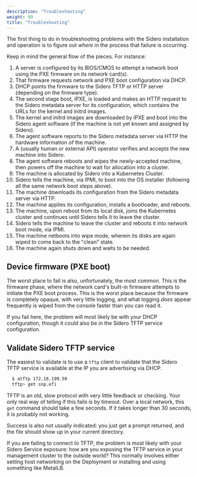 ```yaml
---
description: "Troubleshooting"
weight: 99
title: "Troubleshooting"
---
```


The first thing to do in troubleshooting problems with the Sidero installation
and operation is to figure out _where_ in the process that failure is occurring.

Keep in mind the general flow of the pieces.
For instance:

1. A server is configured by its BIOS/CMOS to attempt a network boot using the PXE firmware on
its network card(s).
1. That firmware requests network and PXE boot configuration via DHCP.
1. DHCP points the firmware to the Sidero TFTP or HTTP server (depending on the firmware type).
1. The second stage boot, iPXE, is loaded and makes an HTTP request to the
    Sidero metadata server for its configuration, which contains the URLs for
    the kernel and initrd images.
1. The kernel and initrd images are downloaded by iPXE and boot into the Sidero
    agent software (if the machine is not yet known and assigned by Sidero).
1. The agent software reports to the Sidero metadata server via HTTP the hardware information of the machine.
1. A (usually human or external API) operator verifies and accepts the new
    machine into Sidero.
1. The agent software reboots and wipes the newly-accepted machine, then powers
    off the machine to wait for allocation into a cluster.
1. The machine is allocated by Sidero into a Kubernetes Cluster.
1. Sidero tells the machine, via IPMI, to boot into the OS installer
     (following all the same network boot steps above).
1. The machine downloads its configuration from the Sidero metadata server via
     HTTP.
1. The machine applies its configuration, installs a bootloader, and reboots.
1. The machine, upon reboot from its local disk, joins the Kubernetes cluster
     and continues until Sidero tells it to leave the cluster.
1. Sidero tells the machine to leave the cluster and reboots it into network
     boot mode, via IPMI.
1. The machine netboots into wipe mode, wherein its disks are again wiped to
     come back to the "clean" state.
1. The machine again shuts down and waits to be needed.

## Device firmware (PXE boot)

The worst place to fail is also, unfortunately, the most common.
This is the firmware phase, where the network card's built-in firmware attempts
to initiate the PXE boot process.
This is the worst place because the firmware is completely opaque, with very
little logging, and what logging _does_ appear frequently is wiped from the
console faster than you can read it.

If you fail here, the problem will most likely be with your DHCP configuration,
though it _could_ also be in the Sidero TFTP service configuration.

## Validate Sidero TFTP service

The easiest to validate is to use a `tftp` client to validate that the Sidero
TFTP service is available at the IP you are advertising via DHCP.

```bash
  $ atftp 172.16.199.50
  tftp> get snp.efi
```

TFTP is an old, slow protocol with very little feedback or checking.
Your only real way of telling if this fails is by timeout.
Over a local network, this `get` command should take a few seconds.
If it takes longer than 30 seconds, it is probably not working.

Success is also not usually indicated:
you just get a prompt returned, and the file should show up in your current
directory.

If you are failing to connect to TFTP, the problem is most likely with your
Sidero Service exposure:
how are you exposing the TFTP service in your management cluster to the outside
world?
This normally involves either setting host networking on the Deployment or
installing and using something like MetalLB.
